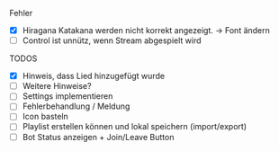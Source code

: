 Fehler
- [x] Hiragana Katakana werden nicht korrekt angezeigt. -> Font ändern
- [ ] Control ist unnütz, wenn Stream abgespielt wird

TODOS
- [x] Hinweis, dass Lied hinzugefügt wurde
- [ ] Weitere Hinweise?
- [ ] Settings implementieren
- [ ] Fehlerbehandlung / Meldung
- [ ] Icon basteln
- [ ] Playlist erstellen können und lokal speichern (import/export)
- [ ] Bot Status anzeigen + Join/Leave Button